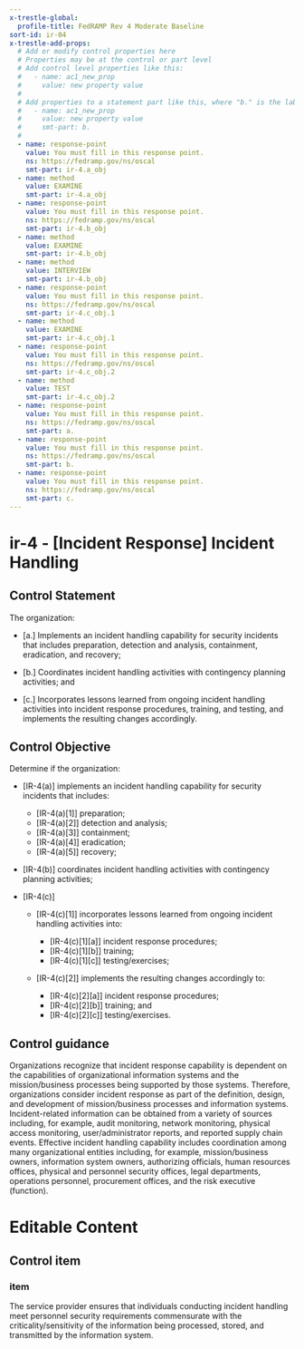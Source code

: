 ```yaml
---
x-trestle-global:
  profile-title: FedRAMP Rev 4 Moderate Baseline
sort-id: ir-04
x-trestle-add-props:
  # Add or modify control properties here
  # Properties may be at the control or part level
  # Add control level properties like this:
  #   - name: ac1_new_prop
  #     value: new property value
  #
  # Add properties to a statement part like this, where "b." is the label of the target statement part
  #   - name: ac1_new_prop
  #     value: new property value
  #     smt-part: b.
  #
  - name: response-point
    value: You must fill in this response point.
    ns: https://fedramp.gov/ns/oscal
    smt-part: ir-4.a_obj
  - name: method
    value: EXAMINE
    smt-part: ir-4.a_obj
  - name: response-point
    value: You must fill in this response point.
    ns: https://fedramp.gov/ns/oscal
    smt-part: ir-4.b_obj
  - name: method
    value: EXAMINE
    smt-part: ir-4.b_obj
  - name: method
    value: INTERVIEW
    smt-part: ir-4.b_obj
  - name: response-point
    value: You must fill in this response point.
    ns: https://fedramp.gov/ns/oscal
    smt-part: ir-4.c_obj.1
  - name: method
    value: EXAMINE
    smt-part: ir-4.c_obj.1
  - name: response-point
    value: You must fill in this response point.
    ns: https://fedramp.gov/ns/oscal
    smt-part: ir-4.c_obj.2
  - name: method
    value: TEST
    smt-part: ir-4.c_obj.2
  - name: response-point
    value: You must fill in this response point.
    ns: https://fedramp.gov/ns/oscal
    smt-part: a.
  - name: response-point
    value: You must fill in this response point.
    ns: https://fedramp.gov/ns/oscal
    smt-part: b.
  - name: response-point
    value: You must fill in this response point.
    ns: https://fedramp.gov/ns/oscal
    smt-part: c.
---
```


# ir-4 - \[Incident Response\] Incident Handling

## Control Statement

The organization:

- \[a.\] Implements an incident handling capability for security incidents that includes preparation, detection and analysis, containment, eradication, and recovery;

- \[b.\] Coordinates incident handling activities with contingency planning activities; and

- \[c.\] Incorporates lessons learned from ongoing incident handling activities into incident response procedures, training, and testing, and implements the resulting changes accordingly.

## Control Objective

Determine if the organization:

- \[IR-4(a)\] implements an incident handling capability for security incidents that includes:

  - \[IR-4(a)[1]\] preparation;
  - \[IR-4(a)[2]\] detection and analysis;
  - \[IR-4(a)[3]\] containment;
  - \[IR-4(a)[4]\] eradication;
  - \[IR-4(a)[5]\] recovery;

- \[IR-4(b)\] coordinates incident handling activities with contingency planning activities;

- \[IR-4(c)\]

  - \[IR-4(c)[1]\] incorporates lessons learned from ongoing incident handling activities into:

    - \[IR-4(c)[1][a]\] incident response procedures;
    - \[IR-4(c)[1][b]\] training;
    - \[IR-4(c)[1][c]\] testing/exercises;

  - \[IR-4(c)[2]\] implements the resulting changes accordingly to:

    - \[IR-4(c)[2][a]\] incident response procedures;
    - \[IR-4(c)[2][b]\] training; and
    - \[IR-4(c)[2][c]\] testing/exercises.

## Control guidance

Organizations recognize that incident response capability is dependent on the capabilities of organizational information systems and the mission/business processes being supported by those systems. Therefore, organizations consider incident response as part of the definition, design, and development of mission/business processes and information systems. Incident-related information can be obtained from a variety of sources including, for example, audit monitoring, network monitoring, physical access monitoring, user/administrator reports, and reported supply chain events. Effective incident handling capability includes coordination among many organizational entities including, for example, mission/business owners, information system owners, authorizing officials, human resources offices, physical and personnel security offices, legal departments, operations personnel, procurement offices, and the risk executive (function).

# Editable Content

<!-- Make additions and edits below -->
<!-- The above represents the contents of the control as received by the profile, prior to additions. -->
<!-- If the profile makes additions to the control, they will appear below. -->
<!-- The above markdown may not be edited but you may edit the content below, and/or introduce new additions to be made by the profile. -->
<!-- If there is a yaml header at the top, parameter values may be edited. Use --set-parameters to incorporate the changes during assembly. -->
<!-- The content here will then replace what is in the profile for this control, after running profile-assemble. -->
<!-- The added parts in the profile for this control are below.  You may edit them and/or add new ones. -->
<!-- Each addition must have a heading either of the form ## Control my_addition_name -->
<!-- or ## Part a. (where the a. refers to one of the control statement labels.) -->
<!-- "## Control" parts are new parts added after the statement part. -->
<!-- "## Part" parts are new parts added into the top-level statement part with that label. -->
<!-- Subparts may be added with nested hash levels of the form ### My Subpart Name -->
<!-- underneath the parent ## Control or ## Part being added -->
<!-- See https://ibm.github.io/compliance-trestle/tutorials/ssp_profile_catalog_authoring/ssp_profile_catalog_authoring for guidance. -->

## Control item

### item

The service provider ensures that individuals conducting incident handling meet personnel security requirements commensurate with the criticality/sensitivity of the information being processed, stored, and transmitted by the information system.
